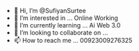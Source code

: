 - 👋 Hi, I’m @SufiyanSurtee
- 👀 I’m interested in ... Online Working
- 🌱 I’m currently learning ... Ai Web 3.0
- 💞️ I’m looking to collaborate on ...
- 📫 How to reach me ... 00923009276325

<!---
SufiyanSurtee/SufiyanSurtee is a ✨ special ✨ repository because its `README.md` (this file) appears on your GitHub profile.
You can click the Preview link to take a look at your changes.
--->
